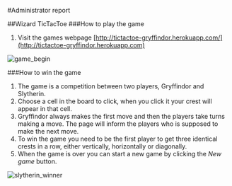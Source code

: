 #Administrator report

##Wizard TicTacToe
###How to play the game
1. Visit the games webpage [http://tictactoe-gryffindor.herokuapp.com/](http://tictactoe-gryffindor.herokuapp.com)

![game_begin](http://i66.tinypic.com/nmawk6.png)

###How to win the game
1. The game is a competition between two players, Gryffindor and Slytherin.
2. Choose a cell in the board to click, when you click it your crest will appear in that cell.
3. Gryffindor always makes the first move and then the players take turns making a move. The page will inform the players who is supposed to make the next move.
4. To win the game you need to be the first player to get three identical crests in a row, either vertically, horizontally or diagonally. 
5. When the game is over you can start a new game by clicking the _New game_ button.
 
![slytherin_winner](http://i64.tinypic.com/161l2iu.png)


